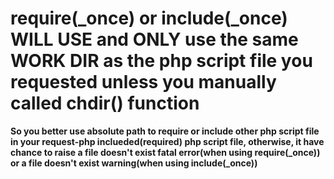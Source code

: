 # require(_once) or include(_once) WILL USE and ONLY use the same WORK DIR as the php script file you requested unless you manually called chdir() function
**So you better use absolute path to require or include other php script file in your request-php inclueded(required) php script file, otherwise, it have chance to raise a file doesn't exist fatal error(when using require(_once)) or a file doesn't exist warning(when using include(_once))**
